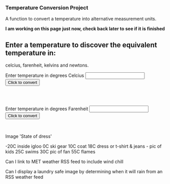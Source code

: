 ### Temperature Conversion Project

A function to convert a temperature into alternative measurement units.

**I am working on this page just now, check back later to see if it is finished**

## Enter a temperature to discover the equivalent temperature in:
celcius, farenheit, kelvins and newtons.

Enter temperature in degrees Celcius <input type="number" id="celcius" name="celcius"/> 
<input type="button" onclick="celciusConverter()" value="Click to convert" />
<div id="theResult"><BR/></div>

<BR/>

Enter temperature in degrees Farenheit <input type="number" id="farenheit" name="farenheit"/> 
<input type="button" onclick="fahrenheitConverter()" value="Click to convert" />
<div id="theAnswer"><BR/></div>

Image 'State of dress'

-20C inside igloo
0C ski gear
10C coat
18C dress or t-shirt & jeans - pic of kids
25C swims
30C pic of fan
55C flames

Can I link to MET weather RSS feed to include wind chill

Can I display a laundry safe image by determining when it will rain from an RSS weather feed

<script>
function celciusConverter() {
    let result = "";
    let celcius = document.getElementById("celsius").value;
    let fahrenheit = Math.floor(celsius*(9/5)+32);
    let kelvin = Math.floor(celcius + 273.15);
    let newton = Math.floor(celsius*(33/100));
    result = `${celcius} C, ${fahrenheit} F, ${kelvin} K, ${newton} N`
    document.getElementById("theResult").innerHTML = result;
};

function fahrenheitConverter() {
    let answer = "";
    let fahrenheit = document.getElementById("fahrenheit").value;
    let celcius = Math.floor((fahrenheit-32)*5/9);
    let kelvin = Math.floor(celcius + 273.15);
    let newton = Math.floor(celsius*(33/100));
    answer = `${celcius} C, ${fahrenheit} F, ${kelvin} K, ${newton} N` 
    document.getElementById("theAnswer").innerHTML = answer;
}
  </script>
